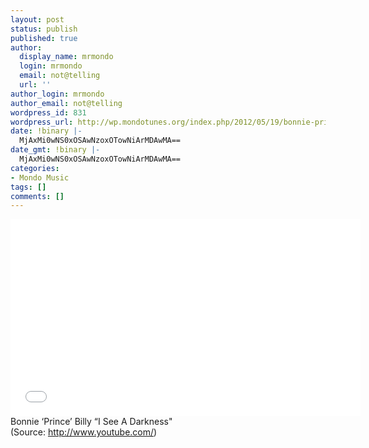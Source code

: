 ```yaml
---
layout: post
status: publish
published: true
author:
  display_name: mrmondo
  login: mrmondo
  email: not@telling
  url: ''
author_login: mrmondo
author_email: not@telling
wordpress_id: 831
wordpress_url: http://wp.mondotunes.org/index.php/2012/05/19/bonnie-prince-billy-i-see-a-darkness/
date: !binary |-
  MjAxMi0wNS0xOSAwNzoxOTowNiArMDAwMA==
date_gmt: !binary |-
  MjAxMi0wNS0xOSAwNzoxOTowNiArMDAwMA==
categories:
- Mondo Music
tags: []
comments: []
---
```

<iframe width="560" height="315" src="//www.youtube.com/embed/d-xSxWX7_-4" frameborder="0"> </iframe>
Bonnie &#8216;Prince&#8217; Billy &#8220;I See A Darkness"
<div class="attribution">(<span>Source:</span> <a href="http://www.youtube.com/">http://www.youtube.com/</a>)</div>
